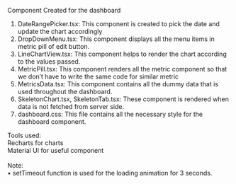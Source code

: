 Component Created for the dashboard
1.	DateRangePicker.tsx: This component is created to pick the date and update the chart accordingly
2.	DropDownMenu.tsx: This component displays all the menu items in metric pill of edit button.
3.	LineChartView.tsx: This component helps to render the chart according to the values passed.
4.	MetricPill.tsx: This component renders all the metric component so that we don’t have to write the same code for similar metric
5.	MetricsData.tsx: This component contains all the dummy data that is used throughout the dashboard.
6.	SkeletonChart.tsx, SkeletonTab.tsx: These component is rendered when data is not fetched from server side.
7.	dashboard.css: This file contains all the necessary style for the dashboard component.

Tools used:<br>
	Recharts for charts <br>
    Material UI for useful component <br><br>
Note:<br>
•	setTimeout function is used for the loading animation for 3 seconds. <br>



